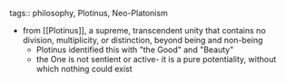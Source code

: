tags:: philosophy, Plotinus, Neo-Platonism

- from [[Plotinus]], a supreme, transcendent unity that contains no division, multiplicity, or distinction, beyond being and non-being
	- Plotinus identified this with "the Good" and "Beauty"
	- the One is not sentient or active- it is a pure potentiality, without which nothing could exist